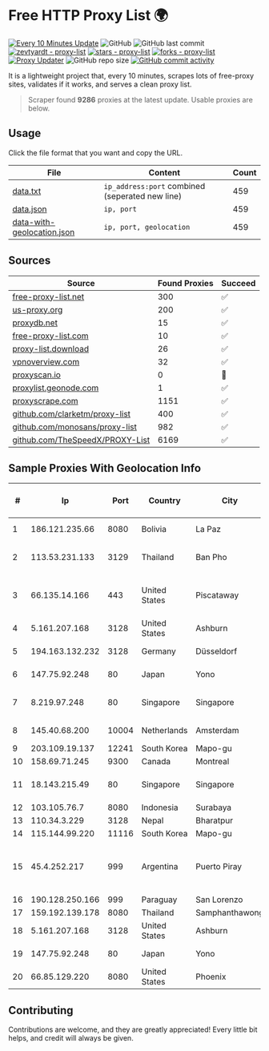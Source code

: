 
# Free HTTP Proxy List 🌍

[![Every 10 Minutes Update](https://github.com/mertguvencli/http-proxy-list/actions/workflows/main.yml/badge.svg?branch=main)](https://github.com/mertguvencli/http-proxy-list/actions/workflows/main.yml)
![GitHub](https://img.shields.io/github/license/mertguvencli/http-proxy-list)
![GitHub last commit](https://img.shields.io/github/last-commit/mertguvencli/http-proxy-list)
[![zevtyardt - proxy-list](https://img.shields.io/static/v1?label=zevtyardt&message=proxy-list&color=blue&logo=github)](https://github.com/zevtyardt/proxy-list "Go to GitHub repo")
[![stars - proxy-list](https://img.shields.io/github/stars/zevtyardt/proxy-list?style=social)](https://github.com/zevtyardt/proxy-list)
[![forks - proxy-list](https://img.shields.io/github/forks/zevtyardt/proxy-list?style=social)](https://github.com/zevtyardt/proxy-list)
[![Proxy Updater](https://github.com/zevtyardt/proxy-list/workflows/Proxy%20Updater/badge.svg)](https://github.com/zevtyardt/proxy-list/actions?query=workflow:"Proxy+Updater")
![GitHub repo size](https://img.shields.io/github/repo-size/zevtyardt/proxy-list)
[![GitHub commit activity](https://img.shields.io/github/commit-activity/m/zevtyardt/proxy-list?logo=commits)](https://github.com/zevtyardt/proxy-list/commits/main)

It is a lightweight project that, every 10 minutes, scrapes lots of free-proxy sites, validates if it works, and serves a clean proxy list.

> Scraper found **9286** proxies at the latest update. Usable proxies are below.

## Usage

Click the file format that you want and copy the URL.

|File|Content|Count|
|----|-------|-----|
|[data.txt](https://raw.githubusercontent.com/mertguvencli/http-proxy-list/main/proxy-list/data.txt)|`ip_address:port` combined (seperated new line)|459|
|[data.json](https://raw.githubusercontent.com/mertguvencli/http-proxy-list/main/proxy-list/data.json)|`ip, port`|459|
|[data-with-geolocation.json](https://raw.githubusercontent.com/mertguvencli/http-proxy-list/main/proxy-list/data-with-geolocation.json)|`ip, port, geolocation`|459|

## Sources

|Source|Found Proxies|Succeed|
|------|-------------|-------|
|[free-proxy-list.net](https://free-proxy-list.net)|300|✅|
|[us-proxy.org](https://www.us-proxy.org)|200|✅|
|[proxydb.net](http://proxydb.net)|15|✅|
|[free-proxy-list.com](https://free-proxy-list.com/?page=&port=&type%5B%5D=http&type%5B%5D=https&up_time=0&search=Search)|10|✅|
|[proxy-list.download](https://www.proxy-list.download/HTTP)|26|✅|
|[vpnoverview.com](https://vpnoverview.com/privacy/anonymous-browsing/free-proxy-servers)|32|✅|
|[proxyscan.io](https://www.proxyscan.io)|0|🚫|
|[proxylist.geonode.com](https://proxylist.geonode.com/api/proxy-list?limit=300&page=1&sort_by=lastChecked&sort_type=desc&protocols=http,https)|1|✅|
|[proxyscrape.com](https://api.proxyscrape.com/v2/?request=displayproxies&protocol=http&timeout=10000&country=all&ssl=all&anonymity=all)|1151|✅|
|[github.com/clarketm/proxy-list](https://raw.githubusercontent.com/clarketm/proxy-list/master/proxy-list-raw.txt)|400|✅|
|[github.com/monosans/proxy-list](https://raw.githubusercontent.com/monosans/proxy-list/main/proxies/http.txt)|982|✅|
|[github.com/TheSpeedX/PROXY-List](https://raw.githubusercontent.com/TheSpeedX/PROXY-List/master/http.txt)|6169|✅|


## Sample Proxies With Geolocation Info

|#|Ip|Port|Country|City|Internet Service Provider|
|-|--|----|-------|----|-------------------------|
|1|186.121.235.66|8080|Bolivia|La Paz|AXS Bolivia S. A.|
|2|113.53.231.133|3129|Thailand|Ban Pho|TOT Public Company Limited|
|3|66.135.14.166|443|United States|Piscataway|The Constant Company, LLC|
|4|5.161.207.168|3128|United States|Ashburn|Hetzner Online GmbH|
|5|194.163.132.232|3128|Germany|Düsseldorf|Contabo GmbH|
|6|147.75.92.248|80|Japan|Yono|Packet Host, Inc.|
|7|8.219.97.248|80|Singapore|Singapore|Alibaba (US) Technology Co., Ltd.|
|8|145.40.68.200|10004|Netherlands|Amsterdam|Packet Host, Inc.|
|9|203.109.19.137|12241|South Korea|Mapo-gu|HAIonNet|
|10|158.69.71.245|9300|Canada|Montreal|OVH SAS|
|11|18.143.215.49|80|Singapore|Singapore|Amazon Technologies Inc.|
|12|103.105.76.7|8080|Indonesia|Surabaya|GARUDA|
|13|110.34.3.229|3128|Nepal|Bharatpur|SUBISU C7|
|14|115.144.99.220|11116|South Korea|Mapo-gu|HAIonNet|
|15|45.4.252.217|999|Argentina|Puerto Piray|Fernando German Fischer (FIBERNET TELECOM)|
|16|190.128.250.166|999|Paraguay|San Lorenzo|Telecel S.A.|
|17|159.192.139.178|8080|Thailand|Samphanthawong|CAT-BB|
|18|5.161.207.168|3128|United States|Ashburn|Hetzner Online GmbH|
|19|147.75.92.248|80|Japan|Yono|Packet Host, Inc.|
|20|66.85.129.220|8080|United States|Phoenix|Secured Servers LLC|



## Contributing

Contributions are welcome, and they are greatly appreciated! Every
little bit helps, and credit will always be given.

